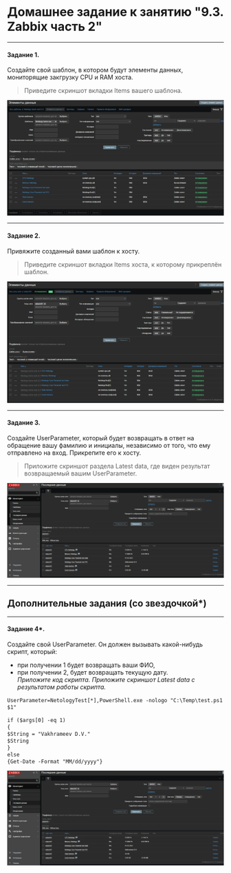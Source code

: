 # Домашнее задание к занятию "9.3. Zabbix часть 2"

---

#### Задание 1. 
Создайте свой шаблон, в котором будут элементы данных, мониторящие закгрузку CPU и RAM хоста.  
>Приведите скриншот вкладки Items вашего шаблона.  

![img.png](img.png)

---
#### Задание 2.   

Привяжите созданный вами шаблон к хосту.
>Приведите скриншот вкладки Items хоста, к которому прикреплён шаблон. 

![img_1.png](img_1.png)

---
#### Задание 3.  
Создайте UserParameter, который будет возвращать в ответ на обращение вашу фамилию и инициалы, независимо от того, что ему отправлено на вход. Прикрепите его к хосту.  
>Приложите скриншот раздела Latest data, где виден результат возвращаемый вашим UserParameter.  

![img_2.png](img_2.png)

---
## Дополнительные задания (со звездочкой*)  
---
#### Задание 4*. 
Создайте свой UserParameter. Он должен вызывать какой-нибудь скрипт, который:
- при получении 1 будет возвращать ваши ФИО,
- при получении 2, будет возвращать текущую дату.  
*Приложите код скрипта.*
*Приложите скриншот Latest data с результатом работы скрипта.*
```
UserParameter=NetologyTest[*],PowerShell.exe -nologo "C:\Temp\test.ps1 $1"
```
```  
if ($args[0] -eq 1)
{
$String = "Vakhrameev D.V."
$String
}
else
{Get-Date -Format "MM/dd/yyyy"}
```
![img_3.png](img_3.png)
